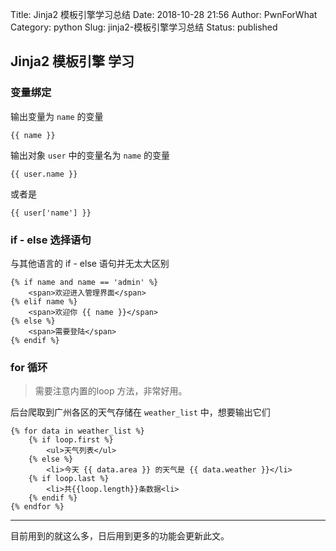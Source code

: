 Title: Jinja2 模板引擎学习总结
Date: 2018-10-28 21:56
Author: PwnForWhat
Category: python
Slug: jinja2-模板引擎学习总结
Status: published

Jinja2 模板引擎 学习
--------------------

### 变量绑定

输出变量为 `name` 的变量  

    {{ name }}


输出对象 `user` 中的变量名为 `name` 的变量

    {{ user.name }}


或者是

    {{ user['name'] }}


### if - else 选择语句

与其他语言的 if - else 语句并无太大区别

    {% if name and name == 'admin' %}
    	<span>欢迎进入管理界面</span>
    {% elif name %}
    	<span>欢迎你 {{ name }}</span>
    {% else %}
    	<span>需要登陆</span>
    {% endif %}


### for 循环

> 需要注意内置的loop 方法，非常好用。

后台爬取到广州各区的天气存储在 `weather_list` 中，想要输出它们

    {% for data in weather_list %}
        {% if loop.first %}
            <ul>天气列表</ul>
        {% else %}
            <li>今天 {{ data.area }} 的天气是 {{ data.weather }}</li>
        {% if loop.last %}
            <li>共{{loop.length}}条数据<li>
        {% endif %}
    {% endfor %}

------------------------------------------------------------------------

目前用到的就这么多，日后用到更多的功能会更新此文。

